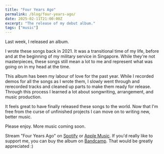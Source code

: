 ```yaml
---
title: "Four Years Ago"
permalink: /blog/four-years-ago/
date: 2025-02-11T21:00:00Z
excerpt: "The release of my debut album."
tags: ["music"]
---
```


Last week, I released an album.

I wrote these songs back in 2021. It was a transitional time of my life, before and at the beginning of my military service in Singapore. While they're not masterpieces, these songs still mean a lot to me and represent what was going on in my head at the time. 

This album has been my labour of love for the past year. While I recorded demos for all the songs as I wrote them, I slowly went through and rerecorded tracks and cleaned up parts to make them ready for release. Through this process I learned a lot about songwriting, arrangement, and music production. 

It feels great to have finally released these songs to the world. Now that I'm free from the curse of unfinished projects I can move on to writing new, better music. 

Please enjoy. More music coming soon.

Stream "Four Years Ago" on [Spotify](https://open.spotify.com/album/1fZsXGI9lt7uLKxsVW05yO ) or [Apple Music](https://music.apple.com/nz/album/four-years-ago/1794185490). If you'd really like to support me, you can buy the album on [Bandcamp](https://dillonmok.bandcamp.com/album/four-years-ago). That would be greatly appreciated :)
